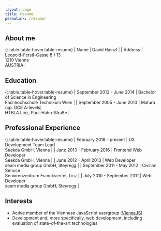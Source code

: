 ```yaml
---
layout: page
title: Resume
permalink: /resume/
---
```


## About me

{:.table.table-hover.table-resume}
| Name | David Hainzl |
| Address | Leopold-Ferstl-Gasse 8 / 13<br>1210 Vienna<br>AUSTRIA|

## Education

{:.table.table-hover.table-resume}
| September 2012 - June 2014 | Bachelor of Science in Engineering<br>Fachhochschule Technikum Wien |
| September 2005 - June 2010 | Matura (cp. GCE A-levels)<br>HTBLA Linz, Paul-Hahn-Straße |

## Professional Experience

{:.table.table-hover.table-resume}
| February 2016 - present | UX Development Team Lead<br>Seekda GmbH, Vienna |
| June 2013 - February 2016 | Frontend Web Developer<br>Seekda GmbH, Vienna |
| June 2012 - April 2013 | Web Developer<br>seam media group GmbH, Steyregg |
| September 2011 - May 2012 | Civilian Service<br>Seniorenzentrum Franckviertel, Linz |
| July 2010 - September 2011 | Web Developer<br>seam media group GmbH, Steyregg |

## Interests

* Active member of the Viennese JavaScript usergroup ([ViennaJS](http://www.meetup.com/viennajs/))
* Development and, more specifically, web development, including evaluation of state-of-the-art technologies